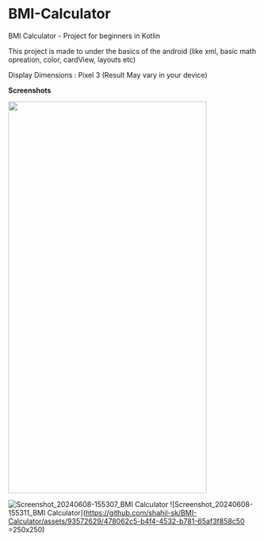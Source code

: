 # BMI-Calculator
BMI Calculator - Project for beginners in Kotlin

This project is made to under the basics of the android 
(like xml, basic math opreation, color, cardView, layouts etc)

Display Dimensions : Pixel 3 
(Result May vary in your device)

**Screenshots**

<img src="https://cloud.githubusercontent.com/assets/yourgif.gif](https://github.com/shahil-sk/BMI-Calculator/assets/93572629/dbcff1a4-fde3-4ff0-9d9b-5065db79670c" width="400" height="790">

![Screenshot_20240608-155307_BMI Calculator]( =250x250) 
![Screenshot_20240608-155311_BMI Calculator](https://github.com/shahil-sk/BMI-Calculator/assets/93572629/478062c5-b4f4-4532-b781-65af3f858c50 =250x250)

